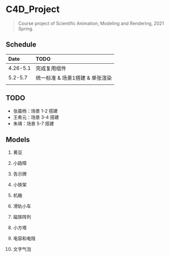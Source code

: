 # C4D_Project
> Course project of Scientific Animation, Modeling and Rendering, 2021 Spring.



## Schedule

|Date | TODO               |
| :------- | :---------------- |
| 4.26-5.1 | 完成复用组件             |
| 5.2-5.7  | 统一标准 & 场景1搭建 & 单张渲染 |
|          |                            |



## TODO

* 张晨杨：场景 1-2 搭建
* 王希元：场景 3-4 搭建
* 朱靖：场景 5-7 搭建



## Models


1. 黄豆

2. 小路障

3. 告示牌

4. 小铁架

5. 机箱

6. 滑轨小车

7. 磁铁阵列

8. 小方塔

9. 电容和电阻

10. 文字气泡